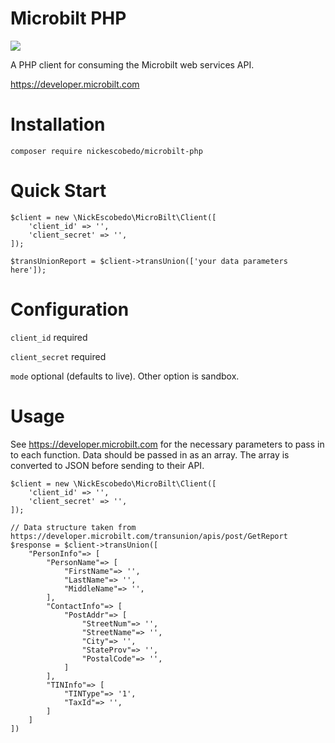 # Microbilt PHP
![](https://travis-ci.org/nickescobedo/microbilt-php.svg?branch=master)

A PHP client for consuming the Microbilt web services API.

https://developer.microbilt.com

# Installation

`composer require nickescobedo/microbilt-php`

# Quick Start

```
$client = new \NickEscobedo\MicroBilt\Client([
    'client_id' => '',
    'client_secret' => '',
]);

$transUnionReport = $client->transUnion(['your data parameters here']);
```

# Configuration

`client_id` required

`client_secret` required

`mode` optional (defaults to live). Other option is sandbox.


# Usage
See https://developer.microbilt.com for the necessary parameters to pass in to each function. Data should be passed in as an array. The array is converted to JSON before sending to their API.

```
$client = new \NickEscobedo\MicroBilt\Client([
    'client_id' => '',
    'client_secret' => '',
]);

// Data structure taken from https://developer.microbilt.com/transunion/apis/post/GetReport
$response = $client->transUnion([
    "PersonInfo"=> [
        "PersonName"=> [
            "FirstName"=> '',
            "LastName"=> '',
            "MiddleName"=> '',
        ],
        "ContactInfo"=> [
            "PostAddr"=> [
                "StreetNum"=> '',
                "StreetName"=> '',
                "City"=> '',
                "StateProv"=> '',
                "PostalCode"=> '',
            ]
        ],
        "TINInfo"=> [
            "TINType"=> '1',
            "TaxId"=> '',
        ]
    ]
])
```
